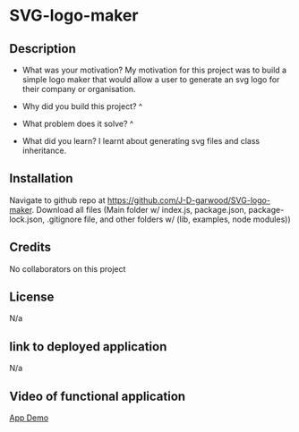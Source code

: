 # SVG-logo-maker

## Description
- What was your motivation?
My motivation for this project was to build a simple logo maker that would allow a user to generate an svg logo for their company or organisation.

- Why did you build this project? 
^

- What problem does it solve?
^

- What did you learn?
I learnt about generating svg files and class inheritance.

## Installation

Navigate to github repo at https://github.com/J-D-garwood/SVG-logo-maker. Download all files (Main folder w/ index.js, package.json, package-lock.json, .gitignore file, and other folders w/ (lib, examples, node modules))

## Credits

No collaborators on this project

## License

N/a

## link to deployed application

N/a

## Video of functional application

[App Demo](./Main/media/Demo.gif)

